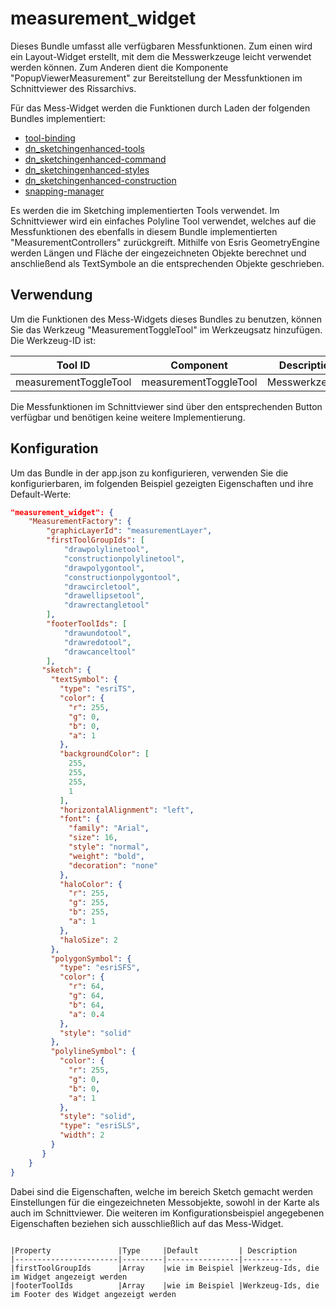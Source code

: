 # measurement_widget

Dieses Bundle umfasst alle verfügbaren Messfunktionen. Zum einen wird ein Layout-Widget erstellt, mit dem die Messwerkzeuge leicht verwendet werden können.
Zum Anderen dient die Komponente "PopupViewerMeasurement" zur Bereitstellung der Messfunktionen im Schnittviewer des Rissarchivs.

Für das Mess-Widget werden die Funktionen durch Laden der folgenden Bundles implementiert:

* [tool-binding](#bundle=tool-binding@)
* [dn_sketchingenhanced-tools](#bundle=dn_sketchingenhanced-tools@)
* [dn_sketchingenhanced-command](#bundle=dn_sketchingenhanced-command@)
* [dn_sketchingenhanced-styles](#bundle=dn_sketchingenhanced-styles@)
* [dn_sketchingenhanced-construction](#bundle=dn_sketchingenhanced-construction@)
* [snapping-manager](#bundle=snapping-manager@)

Es werden die im Sketching implementierten Tools verwendet.
Im Schnittviewer wird ein einfaches Polyline Tool verwendet, welches auf die Messfunktionen des ebenfalls in diesem Bundle implementierten "MeasurementControllers" zurückgreift.
Mithilfe von Esris GeometryEngine werden Längen und Fläche der eingezeichneten Objekte berechnet und
anschließend als TextSymbole an die entsprechenden Objekte geschrieben.

## Verwendung

Um die Funktionen des Mess-Widgets dieses Bundles zu benutzen, können Sie das Werkzeug "MeasurementToggleTool" im Werkzeugsatz hinzufügen. Die Werkzeug-ID ist:

|Tool ID                         |Component                          |Description
|--------------------------------|-----------------------------------|-----------------------
|measurementToggleTool             |measurementToggleTool                |Messwerkzeuge.

Die Messfunktionen im Schnittviewer sind über den entsprechenden Button verfügbar und benötigen keine weitere Implementierung.

## Konfiguration

Um das Bundle in der app.json zu konfigurieren, verwenden Sie die konfigurierbaren, im folgenden Beispiel gezeigten Eigenschaften und ihre Default-Werte:

```json
"measurement_widget": {
    "MeasurementFactory": {
        "graphicLayerId": "measurementLayer",
        "firstToolGroupIds": [
            "drawpolylinetool",
            "constructionpolylinetool",
            "drawpolygontool",
            "constructionpolygontool",
            "drawcircletool",
            "drawellipsetool",
            "drawrectangletool"
        ],
        "footerToolIds": [
            "drawundotool",
            "drawredotool",
            "drawcanceltool"
        ],
       "sketch": {
         "textSymbol": {
           "type": "esriTS",
           "color": {
             "r": 255,
             "g": 0,
             "b": 0,
             "a": 1
           },
           "backgroundColor": [
             255,
             255,
             255,
             1
           ],
           "horizontalAlignment": "left",
           "font": {
             "family": "Arial",
             "size": 16,
             "style": "normal",
             "weight": "bold",
             "decoration": "none"
           },
           "haloColor": {
             "r": 255,
             "g": 255,
             "b": 255,
             "a": 1
           },
           "haloSize": 2
         },
         "polygonSymbol": {
           "type": "esriSFS",
           "color": {
             "r": 64,
             "g": 64,
             "b": 64,
             "a": 0.4
           },
           "style": "solid"
         },
         "polylineSymbol": {
           "color": {
             "r": 255,
             "g": 0,
             "b": 0,
             "a": 1
           },
           "style": "solid",
           "type": "esriSLS",
           "width": 2
         }
       }
    }
}
```

Dabei sind die Eigenschaften, welche im bereich Sketch gemacht werden Einstellungen für die eingezeichneten Messobjekte, sowohl in der Karte als auch im Schnittviewer. Die weiteren im Konfigurationsbeispiel angegebenen Eigenschaften beziehen sich ausschließlich auf das Mess-Widget.

```

|Property               |Type     |Default         | Description
|-----------------------|---------|----------------|-----------
|firstToolGroupIds      |Array    |wie im Beispiel |Werkzeug-Ids, die im Widget angezeigt werden
|footerToolIds          |Array    |wie im Beispiel |Werkzeug-Ids, die im Footer des Widget angezeigt werden
